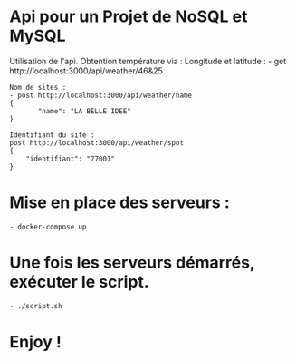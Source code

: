 # Api pour un Projet de NoSQL et MySQL

Utilisation de l'api.
Obtention température via :
    Longitude et latitude :
    - get http://localhost:3000/api/weather/46&25

    Nom de sites :
    - post http://localhost:3000/api/weather/name
    {
	       "name": "LA BELLE IDEE"
    }

    Identifiant du site : 
    post http://localhost:3000/api/weather/spot
    {
    	"identifiant": "77001"
    }

# Mise en place des serveurs :
    - docker-compose up

# Une fois les serveurs démarrés, exécuter le script.
    - ./script.sh

# Enjoy !